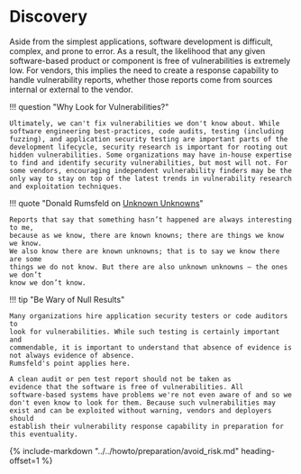 # Discovery

Aside from the simplest applications, software development is difficult,
complex, and prone to error. As a result, the likelihood that any given
software-based product or component is free of vulnerabilities is
extremely low. For vendors, this implies the need to create a response
capability to handle vulnerability reports, whether those reports come
from sources internal or external to the vendor.

!!! question "Why Look for Vulnerabilities?"

    Ultimately, we can't fix vulnerabilities we don't know about. While
    software engineering best-practices, code audits, testing (including
    fuzzing), and application security testing are important parts of the
    development lifecycle, security research is important for rooting out
    hidden vulnerabilities. Some organizations may have in-house expertise
    to find and identify security vulnerabilities, but most will not. For
    some vendors, encouraging independent vulnerability finders may be the
    only way to stay on top of the latest trends in vulnerability research
    and exploitation techniques.

!!! quote "Donald Rumsfeld on [Unknown Unknowns](https://en.wikipedia.org/wiki/There_are_unknown_unknowns)"

    Reports that say that something hasn’t happened are always interesting to me,
    because as we know, there are known knowns; there are things we know we know.
    We also know there are known unknowns; that is to say we know there are some
    things we do not know. But there are also unknown unknowns – the ones we don’t
    know we don’t know.

!!! tip "Be Wary of Null Results"

    Many organizations hire application security testers or code auditors to
    look for vulnerabilities. While such testing is certainly important and
    commendable, it is important to understand that absence of evidence is
    not always evidence of absence.
    Rumsfeld's point applies here.

    A clean audit or pen test report should not be taken as
    evidence that the software is free of vulnerabilities. All
    software-based systems have problems we're not even aware of and so we
    don't even know to look for them. Because such vulnerabilities may
    exist and can be exploited without warning, vendors and deployers should
    establish their vulnerability response capability in preparation for this eventuality.

{% include-markdown "../../howto/preparation/avoid_risk.md" heading-offset=1 %}
